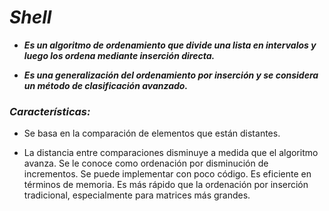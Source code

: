 # **_Shell_**

- **_Es un algoritmo de ordenamiento que divide una lista en intervalos y luego los ordena mediante inserción directa._**
  
- **_Es una generalización del ordenamiento por inserción y se considera un método de clasificación avanzado._** 

### **_Características:_**

- Se basa en la comparación de elementos que están distantes.
  
- La distancia entre comparaciones disminuye a medida que el algoritmo avanza.
Se le conoce como ordenación por disminución de incrementos.
Se puede implementar con poco código.
Es eficiente en términos de memoria.
Es más rápido que la ordenación por inserción tradicional, especialmente para matrices más grandes.

